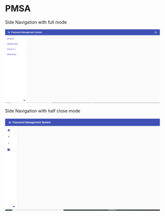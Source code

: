 # PMSA
Side Navigation with full mode

<img src='images/sidenav.PNG' width='1000px'>

Side Navigation with half close mode

<img src='images/sidenavhalf.PNG' width='1000px'>



